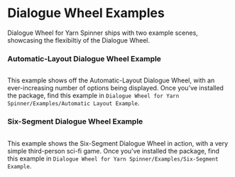 # Dialogue Wheel Examples

Dialogue Wheel for Yarn Spinner ships with two example scenes, showcasing the flexibiltiy of the Dialogue Wheel.

### Automatic-Layout Dialogue Wheel Example

<figure><img src="../../../../.gitbook/assets/automatic.gif" alt=""><figcaption></figcaption></figure>

This example shows off the Automatic-Layout Dialogue Wheel, with an ever-increasing number of options being displayed. Once you've installed the package, find this example in `Dialogue Wheel for Yarn Spinner/Examples/Automatic Layout Example`.

### Six-Segment Dialogue Wheel Example

<figure><img src="../../../../.gitbook/assets/redlizard.gif" alt=""><figcaption></figcaption></figure>

This example shows the Six-Segment Dialogue Wheel in action, with a very simple third-person sci-fi game. Once you've installed the package, find this example in `Dialogue Wheel for Yarn Spinner/Examples/Six-Segment Example`.
